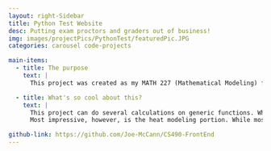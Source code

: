 ```yaml
---
layout: right-Sidebar
title: Python Test Website
desc: Putting exam proctors and graders out of business!
img: images/projectPics/PythonTest/featuredPic.JPG
categories: carousel code-projects

main-items:
  - title: The purpose
    text: |
      This project was created as my MATH 227 (Mathematical Modeling) final, along with four other group members. As my portion of the project, I wrote this piece of software that would model the "effectiveness" of a brownie pan in terms of its wasted space in the oven, and how effectively heat is evenly distributed amoung the pan.

  - title: What's so cool about this?
    text: |
      This project can do several calculations on generic functions. While there are restrictions about what functions can and cannot be used (mentioned in the readme), there are a very large and comprehensize list of those that can. 
      Most impressive, however, is the heat modeling portion. While most heat modeling systems use a set of partial differential equations, which take lots of time an resources, I was able to adequately model the heat eminating from the pan using simple calculus. While not lightning fast, this alogirthm works fairly quickly, and produces good results

github-link: https://github.com/Joe-McCann/CS490-FrontEnd
---
```

